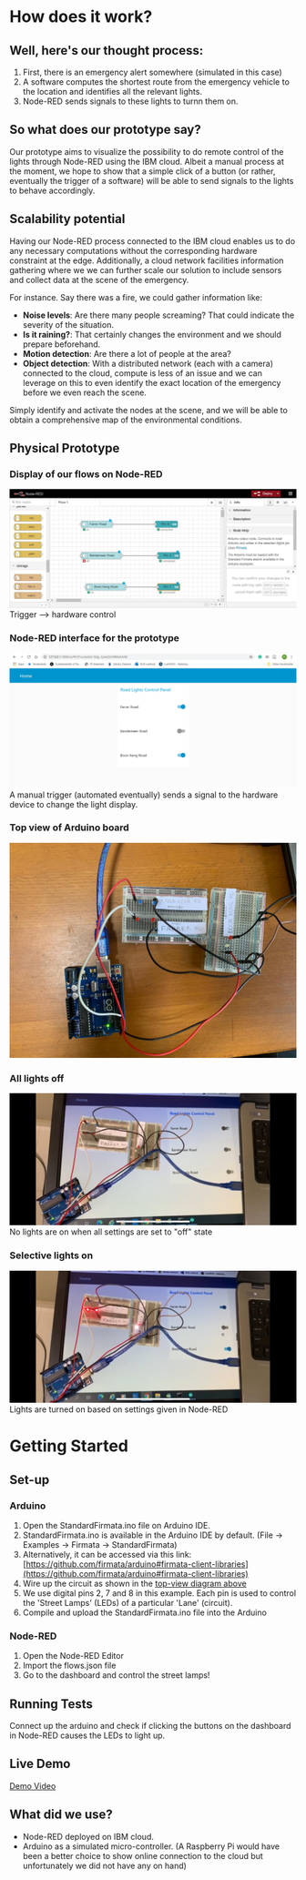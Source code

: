 # How does it work?
## Well, here's our thought process:
1. First, there is an emergency alert somewhere (simulated in this case)
1. A software computes the shortest route from the emergency vehicle to the location and identifies all the relevant lights.
1. Node-RED sends signals to these lights to turnn them on.

## So what does our prototype say?
Our prototype aims to visualize the possibility to do remote control of the lights through Node-RED using the IBM cloud. Albeit a manual process at the moment, we hope to show that a simple click of a button (or rather, eventually the trigger of a software) will be able to send signals to the lights to behave accordingly.  
  
## Scalability potential
Having our Node-RED process connected to the IBM cloud enables us to do any necessary computations without the corresponding hardware constraint at the edge. Additionally, a cloud network facilities information gathering where we we can further scale our solution to include sensors and collect data at the scene of the emergency. 
  
For instance. Say there was a fire, we could gather information like:
* **Noise levels**: Are there many people screaming? That could indicate the severity of the situation.
* **Is it raining?**: That certainly changes the environment and we should prepare beforehand.
* **Motion detection**: Are there a lot of people at the area? 
* **Object detection**: With a distributed network (each with a camera) connected to the cloud, compute is less of an issue and we can leverage on this to even identify the exact location of the emergency before we even reach the scene.

Simply identify and activate the nodes at the scene, and we will be able to obtain a comprehensive map of the environmental conditions.

## Physical Prototype
### Display of our flows on Node-RED
![node-red flows](images/node_red_flows.jpeg?raw=true "Node-RED Flows")
Trigger --> hardware control
### Node-RED interface for the prototype
![node-red interface](images/light_config_on.jpeg?raw=true "Node-RED Config")
A manual trigger (automated eventually) sends a signal to the hardware device to change the light display.
### Top view of Arduino board
![top-view arduino](images/arduino_top_view.jpeg?raw=true "Arduino Top View")  

### All lights off
![all lights off](images/lights_off.jpeg?raw=true "Lights off Arduino")  
No lights are on when all settings are set to "off" state  

### Selective lights on  
![all lights on](images/lights_on.jpeg?raw=true "Lights on Arduino")
Lights are turned on based on settings given in Node-RED  

# Getting Started
## Set-up
### Arduino
1. Open the StandardFirmata.ino file on Arduino IDE. 
  1. StandardFirmata.ino is available in the Arduino IDE by default. (File -> Examples -> Firmata -> StandardFirmata)
  1. Alternatively, it can be accessed via this link: [https://github.com/firmata/arduino#firmata-client-libraries](https://github.com/firmata/arduino#firmata-client-libraries)
1. Wire up the circuit as shown in the [top-view diagram above](#top-view-of-arduino-board)
  1. We use digital pins 2, 7 and 8 in this example. Each pin is used to control the 'Street Lamps' (LEDs) of a particular 'Lane' (circuit).
1. Compile and upload the StandardFirmata.ino file into the Arduino

### Node-RED
1. Open the Node-RED Editor
1. Import the flows.json file
1. Go to the dashboard and control the street lamps!

## Running Tests
Connect up the arduino and check if clicking the buttons on the dashboard in Node-RED causes the LEDs to light up.

## Live Demo
[Demo Video](images/arduino_demo.mp4)

## What did we use?
* Node-RED deployed on IBM cloud.
* Arduino as a simulated micro-controller.
(A Raspberry Pi would have been a better choice to show online connection to the cloud but unfortunately we did not have any on hand)
